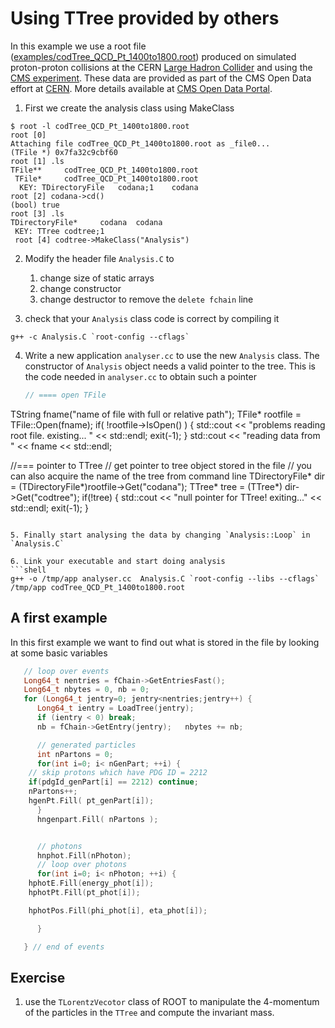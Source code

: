 
# Using TTree provided by others

In this example we use a root file ([examples/codTree_QCD_Pt_1400to1800.root](examples/codTree_QCD_Pt_1400to1800.root)) produced on simulated proton-proton
collisions at the CERN
[Large Hadron Collider](https://home.cern/topics/large-hadron-collider)
and using the [CMS experiment](http://cms.cern). These data are provided
as part of the CMS Open Data effort at [CERN](http://cern.ch). More details available at
[CMS Open Data Portal](http://opendata.cern.ch/search?page=1&size=20&experiment=CMS).


1. First we create the analysis class using MakeClass
```
$ root -l codTree_QCD_Pt_1400to1800.root
root [0]
Attaching file codTree_QCD_Pt_1400to1800.root as _file0...
(TFile *) 0x7fa32c9cbf60
root [1] .ls
TFile**		codTree_QCD_Pt_1400to1800.root
 TFile*		codTree_QCD_Pt_1400to1800.root
  KEY: TDirectoryFile	codana;1	codana
root [2] codana->cd()
(bool) true
root [3] .ls
TDirectoryFile*		codana	codana
 KEY: TTree	codtree;1
 root [4] codtree->MakeClass("Analysis")
 ```

2. Modify the header file `Analysis.C`  to
   1. change size of static arrays
   2. change constructor
   3. change destructor to remove the `delete fchain` line

3. check that your `Analysis` class code is correct by compiling it
```shell
g++ -c Analysis.C `root-config --cflags`
```

4. Write a new application
   `analyser.cc` to use the new `Analysis` class.
   The constructor of `Analysis` object needs a valid pointer to the tree. This is the code needed in `analyser.cc` to obtain such a pointer
   ```c++
   // ==== open TFile
TString fname("name of file with full or relative path");
TFile* rootfile = TFile::Open(fname);
if( !rootfile->IsOpen() ) {
  std::cout << "problems reading root file. existing... " << std::endl;
  exit(-1);
}
std::cout << "reading data from " << fname << std::endl;

//=== pointer to TTree
// get pointer to tree object stored in the file
// you can also acquire the name of the tree from command line
TDirectoryFile* dir = (TDirectoryFile*)rootfile->Get("codana");
TTree* tree = (TTree*) dir->Get("codtree");
if(!tree) {
  std::cout << "null pointer for TTree! exiting..." << std::endl;
  exit(-1);
}
```

5. Finally start analysing the data by changing `Analysis::Loop` in
`Analysis.C`

6. Link your executable and start doing analysis
```shell
g++ -o /tmp/app analyser.cc  Analysis.C `root-config --libs --cflags`
/tmp/app codTree_QCD_Pt_1400to1800.root
```

## A first example

In this first example we want to find out what is stored in the file
by looking at some basic variables
```c++
   // loop over events
   Long64_t nentries = fChain->GetEntriesFast();
   Long64_t nbytes = 0, nb = 0;
   for (Long64_t jentry=0; jentry<nentries;jentry++) {
      Long64_t ientry = LoadTree(jentry);
      if (ientry < 0) break;
      nb = fChain->GetEntry(jentry);   nbytes += nb;

      // generated particles
      int nPartons = 0;
      for(int i=0; i< nGenPart; ++i) {
	// skip protons which have PDG ID = 2212
	if(pdgId_genPart[i] == 2212) continue;
	nPartons++;
	hgenPt.Fill( pt_genPart[i]);
      }
      hngenpart.Fill( nPartons );


      // photons
      hnphot.Fill(nPhoton);
      // loop over photons
      for(int i=0; i< nPhoton; ++i) {
	hphotE.Fill(energy_phot[i]);
	hphotPt.Fill(pt_phot[i]);

	hphotPos.Fill(phi_phot[i], eta_phot[i]);

      }   

   } // end of events
```
## Exercise
  1. use the `TLorentzVecotor` class of ROOT to manipulate the 4-momentum of the
  particles in the `TTree` and compute the invariant mass.
